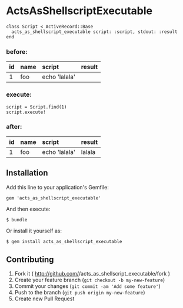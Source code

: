 # ActsAsShellscriptExecutable


    class Script < ActiveRecord::Base
      acts_as_shellscript_executable script: :script, stdout: :result
    end

### before:

| id  | name  | script | result |
| :------|:------ |:---------------|:-----|
| 1  | foo   | echo 'lalala' |  |


### execute:

    script = Script.find(1)
    script.execute!

### after:
    
| id  | name  | script | result |
| :------|:------ |:---------------|:-----|
| 1  | foo   | echo 'lalala' | lalala |

## Installation

Add this line to your application's Gemfile:

    gem 'acts_as_shellscript_executable'

And then execute:

    $ bundle

Or install it yourself as:

    $ gem install acts_as_shellscript_executable

## Contributing

1. Fork it ( http://github.com/<my-github-username>/acts_as_shellscript_executable/fork )
2. Create your feature branch (`git checkout -b my-new-feature`)
3. Commit your changes (`git commit -am 'Add some feature'`)
4. Push to the branch (`git push origin my-new-feature`)
5. Create new Pull Request
